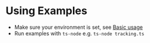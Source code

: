 # Using Examples

 - Make sure your environment is set, see [Basic usage](https://github.com/morgen-so/morgen-cw-sdk/tree/main#basic-usage)
 - Run examples with `ts-node` e.g. `ts-node tracking.ts`

